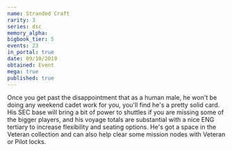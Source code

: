 ```yaml
---
name: Stranded Craft
rarity: 3
series: dsc
memory_alpha:
bigbook_tier: 5
events: 23
in_portal: true
date: 09/10/2019
obtained: Event
mega: true
published: true
---
```


Once you get past the disappointment that as a human male, he won't be doing any weekend cadet work for you, you'll find he's a pretty solid card. His SEC base will bring a bit of power to shuttles if you are missing some of the bigger players, and his voyage totals are substantial with a nice ENG tertiary to increase flexibility and seating options. He's got a space in the Veteran collection and can also help clear some mission nodes with Veteran or Pilot locks.
